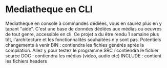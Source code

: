 # Mediatheque en CLI

Médiathèque en console à commandes dédiées, vous en saurez plus en y tapant "aide". C'est une base de données dédiées aux médias ou oeuvres de tout genre, accessible en cli.
Ce projet a du être rendu 1 semaine plus tôt, l'architecture et les fonctionnalités souhaitées n'y sont pas.
Potentiels changements à venir
BIN : contiendra les fichies générés après la compilation. Allez y pour testez le programme
SRC : contiendra le fichier source 
DOC : contiendra les médias (video, audio etc)
INCLUDE : contient les fichiers headers
         
         
              
